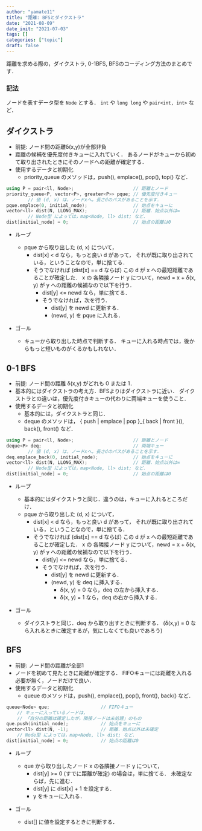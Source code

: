 ```yaml
---
author: "yamate11"
title: "距離: BFSとダイクストラ"
date: "2021-08-09"
date_init: "2021-07-03"
tags: []
categories: ["topic"]
draft: false
---
```

距離を求める際の，ダイクストラ, 0-1BFS, BFSのコーディング方法のまとめです．

### 記法

ノードを表すデータ型を `Node` とする．
`int` や `long long` や `pair<int, int>` など．


## ダイクストラ

* 前提: ノード間の距離δ(x,y)が全部非負
* 距離の候補を優先度付きキューに入れていく．
あるノードがキューから初めて取り出されたときにそのノードへの距離が確定する．
* 使用するデータと初期化
    * priority_queue のメソッドは，push(), emplace(), pop(), top() など．

```cpp
using P = pair<ll, Node>;                      // 距離とノード
priority_queue<P, vector<P>, greater<P>> pque; // 優先度付きキュー
        // 値 (d, x) は，ノードxへ，長さdのパスがあることを示す．
pque.emplace(0, initial_node);                 // 始点をキューに
vector<ll> dist(N, LLONG_MAX);                 // 距離．始点以外は∞
        // Node型 によっては，map<Node, ll> dist; など．
dist[initial_node] = 0;                        // 始点の距離は0
```

* ループ
    * pque から取り出した (d, x) について，
        * dist\[x] < d なら，もっと良い d があって，
          それが既に取り出されている，ということなので，単に捨てる．
        * そうでなければ (dist\[x] == d ならば)
          この d が x への最短距離であることが確定した．
          x の 各隣接ノード y について，newd = x + δ(x, y) が
          y への距離の候補なので以下を行う．
          * dist[y] <= newd なら，単に捨てる．
          * そうでなければ，次を行う．
            * dist[y] を newd に更新する．
            * (newd, y) を pque に入れる．

* ゴール
    * キューから取り出した時点で判断する．
      キューに入れる時点では，後からもっと短いものがくるかもしれない．

## 0-1 BFS

* 前提: ノード間の距離 δ(x,y) がどれも 0 または 1．
* 基本的にはダイクストラの考え方．BFSよりはダイクストラに近い．
  ダイクストラとの違いは，優先度付きキューの代わりに両端キューを使うこと．
* 使用するデータと初期化
    * 基本的には，ダイクストラと同じ．
    * deque のメソッドは，
      { push | emplace | pop }_{ back | front }(), back(), front() 
      など．

```cpp
using P = pair<ll, Node>;                      // 距離とノード
deque<P> deq;                                  // 両端キュー
        // 値 (d, x) は，ノードxへ，長さdのパスがあることを示す．
deq.emplace_back(0, initial_node);             // 始点をキューに
vector<ll> dist(N, LLONG_MAX);                 // 距離．始点以外は∞
        // Node型 によっては，map<Node, ll> dist; など．
dist[initial_node] = 0;                        // 始点の距離は0
```

* ループ
    * 基本的にはダイクストラと同じ．違うのは，キューに入れるところだけ．
    * pque から取り出した (d, x) について，
        * dist\[x] < d なら，もっと良い d があって，
          それが既に取り出されている，ということなので，単に捨てる．
        * そうでなければ (dist\[x] == d ならば)
          この d が x への最短距離であることが確定した．
          x の 各隣接ノード y について，newd = x + δ(x, y) が
          y への距離の候補なので以下を行う．
          * dist[y] <= newd なら，単に捨てる．
          * そうでなければ，次を行う．
            * dist[y] を newd に更新する．
            * (newd, y) を deq に挿入する．
              * δ(x, y) = 0 なら，deq の左から挿入する．
              * δ(x, y) = 1 なら，deq の右から挿入する．

* ゴール
    * ダイクストラと同じ．deq から取り出すときに判断する．
      (δ(x,y) = 0 なら入れるときに確定するが，気にしなくても良いであろう)

## BFS

* 前提: ノード間の距離が全部1
* ノードを初めて見たときに距離が確定する．
  FIFOキューには距離を入れる必要が無く，ノードだけで良い．
* 使用するデータと初期化
    * queue のメソッドは，push(), emplace(), pop(), front(), back() など．

```cpp
queue<Node> que;                   // FIFOキュー
    // キューに入っているノードは，
    // 「自分の距離は確定したが，隣接ノードは未処理」のもの
que.push(initial_node);            // 始点をキューに
vector<ll> dist(N, -1);            // 距離．始点以外は未確定
    // Node型 によっては，map<Node, ll> dist; など．
dist[initial_node] = 0;            // 始点の距離は0
```

* ループ
    * que から取り出したノード x の各隣接ノード y について，
        * dist\[y] >= 0 (すでに距離が確定) の場合は，単に捨てる．
          未確定ならば，先に進む．
        * dist\[y] に dist\[x] + 1 を設定する．
        * y をキューに入れる．

* ゴール
    * dist\[\] に値を設定するときに判断する．

